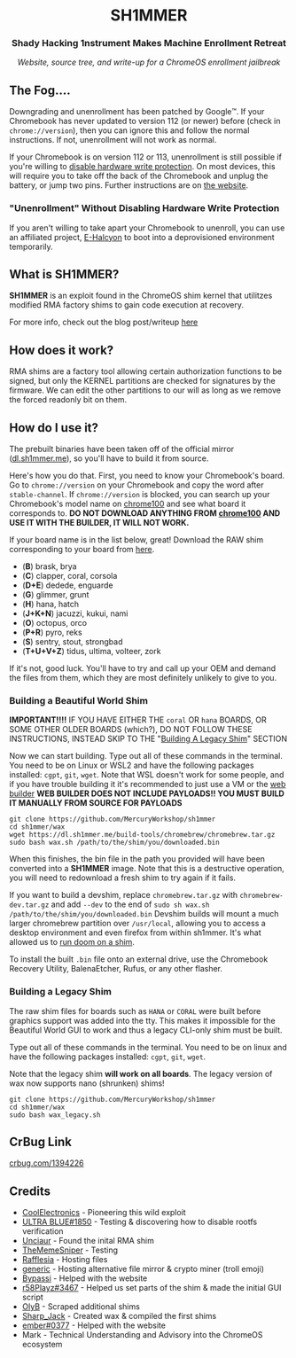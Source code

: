 <div align="center">
    <h1>SH1MMER</h1>
    
<h3>
    Shady Hacking 1nstrument Makes Machine Enrollment Retreat
</h3>

<i>
    Website, source tree, and write-up for a ChromeOS enrollment jailbreak
</i>
</div>

## The Fog....

Downgrading and unenrollment has been patched by Google:tm:. If your Chromebook has never updated to version 112 (or newer) before (check in `chrome://version`), then you can ignore this and follow the normal instructions. If not, unenrollment will not work as normal.

If your Chromebook is on version 112 or 113, unenrollment is still possible if you're willing to [disable hardware write protection](https://mrchromebox.tech/#devices). On most devices, this will require you to take off the back of the Chromebook and unplug the battery, or jump two pins. Further instructions are on [the website](https://sh1mmer.me/#fog).

### "Unenrollment" Without Disabling Hardware Write Protection

If you aren't willing to take apart your Chromebook to unenroll, you can use an affiliated project, [E-Halcyon](https://fog.gay) to boot into a deprovisioned environment temporarily.

## What is SH1MMER?

**SH1MMER** is an exploit found in the ChromeOS shim kernel that utilitzes modified RMA factory shims to gain code execution at recovery.<br>

For more info, check out the blog post/writeup [here](https://blog.coolelectronics.me/breaking-cros-2/)

## How does it work?

RMA shims are a factory tool allowing certain authorization functions to be signed, but only
the KERNEL partitions are checked for signatures by the firmware. We can edit the other partitions to our will as long as we remove the forced readonly bit on them.

## How do I use it?

The prebuilt binaries have been taken off of the official mirror ([dl.sh1mmer.me](https://dl.sh1mmer.me)), so you'll have to build it from source.

Here's how you do that.
First, you need to know your Chromebook's board. Go to `chrome://version` on your Chromebook and copy the word after `stable-channel`. If `chrome://version` is blocked, you can search up your Chromebook's model name on [chrome100](https://chrome100.dev) and see what board it corresponds to. **DO NOT DOWNLOAD ANYTHING FROM [chrome100](https://chrome100.dev) AND USE IT WITH THE BUILDER, IT WILL NOT WORK.**

If your board name is in the list below, great! Download the RAW shim corresponding to your board from [here](https://dl.sh1mmer.me).

- (**B**) brask, brya
- (**C**) clapper, coral, corsola
- (**D+E**) dedede, enguarde
- (**G**) glimmer, grunt
- (**H**) hana, hatch
- (**J+K+N**) jacuzzi, kukui, nami
- (**O**) octopus, orco
- (**P+R**) pyro, reks
- (**S**) sentry, stout, strongbad
- (**T+U+V+Z**) tidus, ultima, volteer, zork

If it's not, good luck. You'll have to try and call up your OEM and demand the files from them, which they are most definitely unlikely to give to you.

### Building a Beautiful World Shim

**IMPORTANT!!!!** IF YOU HAVE EITHER THE `coral` OR `hana` BOARDS, OR SOME OTHER OLDER BOARDS (which?), DO NOT FOLLOW THESE INSTRUCTIONS, INSTEAD SKIP TO THE "[Building A Legacy Shim](#building-a-legacy-shim)" SECTION

Now we can start building. Type out all of these commands in the terminal. You need to be on Linux or WSL2 and have the following packages installed: `cgpt`, `git`, `wget`.
Note that WSL doesn't work for some people, and if you have trouble building it it's recommended to just use a VM or the [web builder](https://sh1mmer.me/builder.html)
**WEB BUILDER DOES NOT INCLUDE PAYLOADS!! YOU MUST BUILD IT MANUALLY FROM SOURCE FOR PAYLOADS**

```
git clone https://github.com/MercuryWorkshop/sh1mmer
cd sh1mmer/wax
wget https://dl.sh1mmer.me/build-tools/chromebrew/chromebrew.tar.gz
sudo bash wax.sh /path/to/the/shim/you/downloaded.bin
```

When this finishes, the bin file in the path you provided will have been converted into a **SH1MMER** image. Note that this is a destructive operation, you will need to redownload a fresh shim to try again if it fails.

If you want to build a devshim, replace `chromebrew.tar.gz` with `chromebrew-dev.tar.gz` and add `--dev` to the end of `sudo sh wax.sh /path/to/the/shim/you/downloaded.bin`
Devshim builds will mount a much larger chromebrew partition over `/usr/local`, allowing you to access a desktop environment and even firefox from within sh1mmer. It's what allowed us to [run doom on a shim](https://blog.coolelectronics.me/_astro/doom.82b5613a_Z1LR94C.webp).

To install the built `.bin` file onto an external drive, use the Chromebook Recovery Utility, BalenaEtcher, Rufus, or any other flasher.

### Building a Legacy Shim

The raw shim files for boards such as `HANA` or `CORAL` were built before graphics support was added into the tty. This makes it impossible for the Beautiful World GUI to work and thus a legacy CLI-only shim must be built.

Type out all of these commands in the terminal. You need to be on linux and have the following packages installed: `cgpt`, `git`, `wget`.

Note that the legacy shim **will work on all boards**. The legacy version of wax now supports nano (shrunken) shims!

```
git clone https://github.com/MercuryWorkshop/sh1mmer
cd sh1mmer/wax
sudo bash wax_legacy.sh
```

## CrBug Link

[crbug.com/1394226](https://crbug.com/1394226)

## Credits

- [CoolElectronics](https://discord.com/users/696392247205298207) - Pioneering this wild exploit
- [ULTRA BLUE#1850](https://discord.com/users/904487572301021265) - Testing & discovering how to disable rootfs verification
- [Unciaur](https://discord.com/users/465682780320301077) - Found the inital RMA shim
- [TheMemeSniper](https://discord.com/users/391271835901362198) - Testing
- [Rafflesia](https://discord.com/users/247349845298249728) - Hosting files
- [generic](https://discord.com/users/1052016750486638613) - Hosting alternative file mirror & crypto miner (troll emoji)
- [Bypassi](https://discord.com/users/904829646145720340) - Helped with the website
- [r58Playz#3467](https://discord.com/users/803355425835188224) - Helped us set parts of the shim & made the initial GUI script
- [OlyB](https://discord.com/users/476169716998733834) - Scraped additional shims
- [Sharp_Jack](https://discord.com/users/1006048734708240434) - Created wax & compiled the first shims
- [ember#0377](https://discord.com/users/858866662869958668) - Helped with the website
- Mark - Technical Understanding and Advisory into the ChromeOS ecosystem

